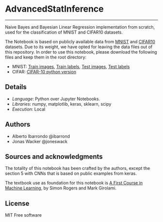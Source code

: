 # AdvancedStatInference
----------
Naive Bayes and Bayesian Linear Regression implementation from scratch, used for the classification of MNIST and CIFAR10 datasets. 

The Notebook is based on publicly available data from [MNIST](http://yann.lecun.com/exdb/mnist/) and [CIFAR10](https://www.cs.toronto.edu/~kriz/cifar.html) datasets. Due to its weight, we have opted for leaving the data files out of this repository. In order to use this notebook, please download the following files and keep them in the root directory:
* MNIST: [Train images](http://yann.lecun.com/exdb/mnist/train-images-idx3-ubyte.gz), [Train labels](http://yann.lecun.com/exdb/mnist/train-labels-idx1-ubyte.gz), [Test images](http://yann.lecun.com/exdb/mnist/t10k-images-idx3-ubyte.gz), [Test labels](http://yann.lecun.com/exdb/mnist/t10k-labels-idx1-ubyte.gz) 
* CIFAR: [CIFAR-10 python version](https://www.cs.toronto.edu/~kriz/cifar-10-python.tar.gz)


## Details
* _Language_: Python over Jupyter Notebooks.
* _Libraries_: numpy, matplotlib, keras, sklearn, scipy
* _Execution_: Local

## Authors 
* Alberto Ibarrondo @ibarrond
* Jonas Wacker @joneswack

## Sources and acknowledgments
The totality of this notebook has been crafted by the authors, except the section 5 with CNNs that is based on public examples from keras.

The textbook use as foundation for this notebook is [A First Course in Machine Learning](http://dl.acm.org/citation.cfm?id=2071030), by Simon Rogers and Mark Girolami.

## License
MIT Free software